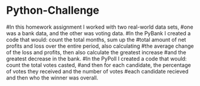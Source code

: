 # Python-Challenge
#In this homework assignment I worked with two real-world data sets,
#one was a bank data, and the other was voting data. 
#In the PyBank I created a code that would: count the total months, sum up the 
#total amount of net profits and loss over the entire period, also calculating 
#the average change of the loss and profits, then also calculate the greatest increase 
#and the greatest decrease in the bank.
#In the PyPoll I created a code that would: count the total votes casted, 
#and then for each candidate, the percentage of votes they received and the number of votes 
#each candidate recieved and then who the winner was overall. 
